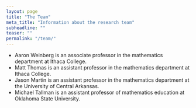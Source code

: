 ```yaml
---
layout: page
title: "The Team"
meta_title: "Information about the research team"
subheadline: ""
teaser: ""
permalink: "/team/"
---
```


* Aaron Weinberg is an associate professor in the mathematics department at Ithaca College.
* Matt Thomas is an assistant professor in the mathematics department at Ithaca College.
* Jason Martin is an assistant professor in the mathematics department at the University of Central Arkansas.
* Michael Tallman is an assistant professor of mathematics education at Oklahoma State University.